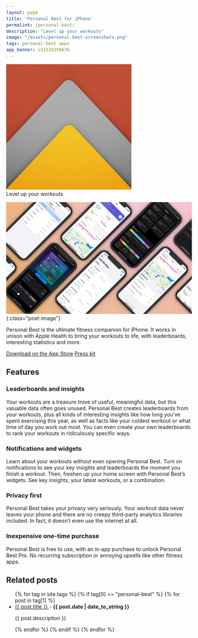 ```yaml
---
layout: page
title: 'Personal Best for iPhone'
permalink: /personal-best/
description: "Level up your workouts"
image: "/assets/personal-best-screenshots.png"
tags: personal-best apps
app_banner: id1510256676
---
```


<div class="app">
    <img src="/assets/personal-best-icon.png" class="app-icon" />
    <div>
        <span>Level up your workouts</span>
    </div>
</div>

![Various screenshots of Personal Best](/assets/personal-best-banner.png){:class="post-image"}

Personal Best is the ultimate fitness companion for iPhone. It works in unison with Apple Health to bring your workouts to life, with leaderboards, interesting statistics and more.

<div class="flex-wrapper">
  <a class="button" href="https://apps.apple.com/gb/app/personal-best-workouts/id1510256676">Download on the App Store</a>
  <a class="button" href="/personal-best/press-kit">Press kit</a>
</div>

## Features

### Leaderboards and insights

Your workouts are a treasure trove of useful, meaningful data, but this valuable data often goes unused. Personal Best creates leaderboards from your workouts, plus all kinds of interesting insights like how long you’ve spent exercising this year, as well as facts like your coldest workout or what time of day you work out most. You can even create your own leaderboards to rank your workouts in ridiculously specific ways.

### Notifications and widgets

Learn about your workouts without even opening Personal Best. Turn on notifications to see your key insights and leaderboards the moment you finish a workout. Then, freshen up your home screen with Personal Best’s widgets. See key insights, your latest workouts, or a combination.

### Privacy first

Personal Best takes your privacy very seriously. Your workout data never leaves your phone and there are no creepy third-party analytics libraries included. In fact, it doesn’t even use the internet at all.

### Inexpensive one-time purchase

Personal Best is free to use, with an in-app purchase to unlock Personal Best Pro. No recurring subscription or annoying upsells like other fitness apps.

## Related posts

<ul>
  {% for tag in site.tags %}
    {% if tag[0] == "personal-best" %}
      {% for post in tag[1] %}
        <li>
          <a href="{{ post.url }}">
            {{ post.title }}
          </a>
          - <strong>{{ post.date | date_to_string }}</strong>
          <p>{{ post.description }}</p>
        </li>
      {% endfor %}
    {% endif %}
  {% endfor %}
</ul>
